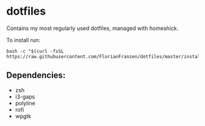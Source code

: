 # dotfiles
Contains my most regularly used dotfiles, managed with homeshick.

To install run:

```
bash -c "$(curl -fsSL https://raw.githubusercontent.com/FlorianFranzen/dotfiles/master/install.sh)"
```

## Dependencies:

- zsh
- i3-gaps
- polyline
- rofi
- wpgtk
